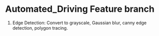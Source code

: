 # Automated_Driving Feature branch

1. Edge Detection: Convert to grayscale, Gaussian blur, canny edge detection, polygon tracing.
